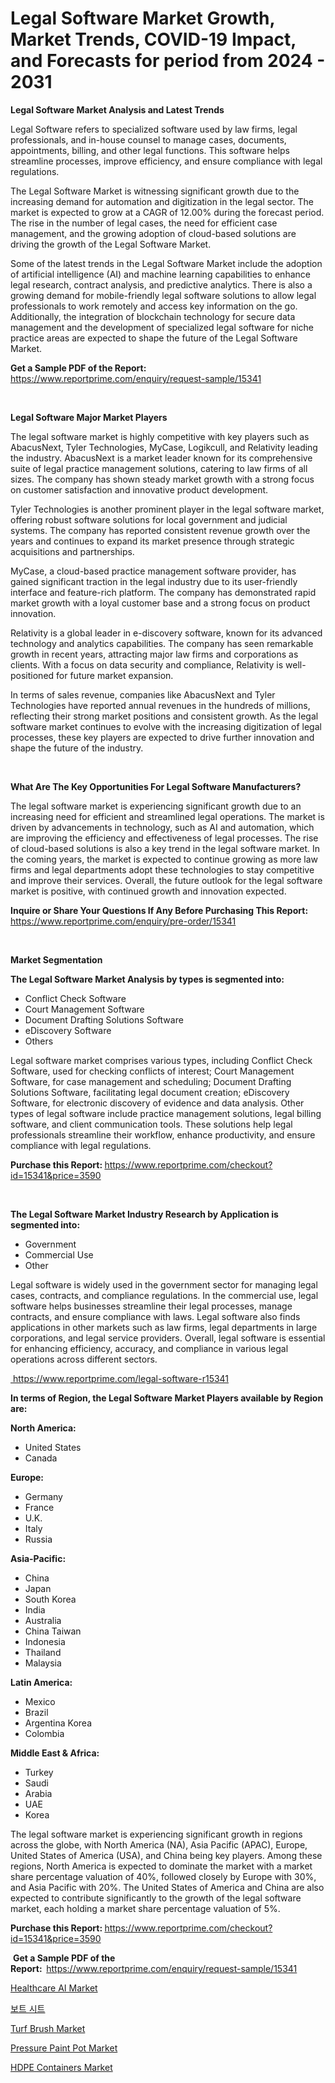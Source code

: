 <p><h1>Legal Software Market Growth, Market Trends, COVID-19 Impact, and Forecasts for period from 2024 - 2031</h1></p><p><strong>Legal Software Market Analysis and Latest Trends</strong></p>
<p><p>Legal Software refers to specialized software used by law firms, legal professionals, and in-house counsel to manage cases, documents, appointments, billing, and other legal functions. This software helps streamline processes, improve efficiency, and ensure compliance with legal regulations.</p><p>The Legal Software Market is witnessing significant growth due to the increasing demand for automation and digitization in the legal sector. The market is expected to grow at a CAGR of 12.00% during the forecast period. The rise in the number of legal cases, the need for efficient case management, and the growing adoption of cloud-based solutions are driving the growth of the Legal Software Market.</p><p>Some of the latest trends in the Legal Software Market include the adoption of artificial intelligence (AI) and machine learning capabilities to enhance legal research, contract analysis, and predictive analytics. There is also a growing demand for mobile-friendly legal software solutions to allow legal professionals to work remotely and access key information on the go. Additionally, the integration of blockchain technology for secure data management and the development of specialized legal software for niche practice areas are expected to shape the future of the Legal Software Market.</p></p>
<p><strong>Get a Sample PDF of the Report:&nbsp;</strong> <a href="https://www.reportprime.com/enquiry/request-sample/15341">https://www.reportprime.com/enquiry/request-sample/15341</a></p>
<p>&nbsp;</p>
<p><strong>Legal Software Major Market Players</strong></p>
<p><p>The legal software market is highly competitive with key players such as AbacusNext, Tyler Technologies, MyCase, Logikcull, and Relativity leading the industry. AbacusNext is a market leader known for its comprehensive suite of legal practice management solutions, catering to law firms of all sizes. The company has shown steady market growth with a strong focus on customer satisfaction and innovative product development.</p><p>Tyler Technologies is another prominent player in the legal software market, offering robust software solutions for local government and judicial systems. The company has reported consistent revenue growth over the years and continues to expand its market presence through strategic acquisitions and partnerships.</p><p>MyCase, a cloud-based practice management software provider, has gained significant traction in the legal industry due to its user-friendly interface and feature-rich platform. The company has demonstrated rapid market growth with a loyal customer base and a strong focus on product innovation.</p><p>Relativity is a global leader in e-discovery software, known for its advanced technology and analytics capabilities. The company has seen remarkable growth in recent years, attracting major law firms and corporations as clients. With a focus on data security and compliance, Relativity is well-positioned for future market expansion.</p><p>In terms of sales revenue, companies like AbacusNext and Tyler Technologies have reported annual revenues in the hundreds of millions, reflecting their strong market positions and consistent growth. As the legal software market continues to evolve with the increasing digitization of legal processes, these key players are expected to drive further innovation and shape the future of the industry.</p></p>
<p>&nbsp;</p>
<p><strong>What Are The Key Opportunities For Legal Software Manufacturers?</strong></p>
<p><p>The legal software market is experiencing significant growth due to an increasing need for efficient and streamlined legal operations. The market is driven by advancements in technology, such as AI and automation, which are improving the efficiency and effectiveness of legal processes. The rise of cloud-based solutions is also a key trend in the legal software market. In the coming years, the market is expected to continue growing as more law firms and legal departments adopt these technologies to stay competitive and improve their services. Overall, the future outlook for the legal software market is positive, with continued growth and innovation expected.</p></p>
<p><strong>Inquire or Share Your Questions If Any Before Purchasing This Report:</strong> <a href="https://www.reportprime.com/enquiry/pre-order/15341">https://www.reportprime.com/enquiry/pre-order/15341</a></p>
<p>&nbsp;</p>
<p><strong>Market Segmentation</strong></p>
<p><strong>The Legal Software Market Analysis by types is segmented into:</strong></p>
<p><ul><li>Conflict Check Software</li><li>Court Management Software</li><li>Document Drafting Solutions Software</li><li>eDiscovery Software</li><li>Others</li></ul></p>
<p><p>Legal software market comprises various types, including Conflict Check Software, used for checking conflicts of interest; Court Management Software, for case management and scheduling; Document Drafting Solutions Software, facilitating legal document creation; eDiscovery Software, for electronic discovery of evidence and data analysis. Other types of legal software include practice management solutions, legal billing software, and client communication tools. These solutions help legal professionals streamline their workflow, enhance productivity, and ensure compliance with legal regulations.</p></p>
<p><strong>Purchase this Report:&nbsp;</strong><a href="https://www.reportprime.com/checkout?id=15341&price=3590">https://www.reportprime.com/checkout?id=15341&price=3590</a></p>
<p>&nbsp;</p>
<p><strong>The Legal Software Market Industry Research by Application is segmented into:</strong></p>
<p><ul><li>Government</li><li>Commercial Use</li><li>Other</li></ul></p>
<p><p>Legal software is widely used in the government sector for managing legal cases, contracts, and compliance regulations. In the commercial use, legal software helps businesses streamline their legal processes, manage contracts, and ensure compliance with laws. Legal software also finds applications in other markets such as law firms, legal departments in large corporations, and legal service providers. Overall, legal software is essential for enhancing efficiency, accuracy, and compliance in various legal operations across different sectors.</p></p>
<p><a href="https://www.reportprime.com/legal-software-r15341">&nbsp;https://www.reportprime.com/legal-software-r15341</a></p>
<p><strong>In terms of Region, the Legal Software Market Players available by Region are:</strong></p>
<p>
    <p> <strong> North America: </strong>
        <ul>
            <li>United States</li>
            <li>Canada</li>
        </ul>
        </p> 
    <p> <strong> Europe: </strong>
        <ul>
            <li>Germany</li>
            <li>France</li>
            <li>U.K.</li>
            <li>Italy</li>
            <li>Russia</li>
        </ul>
        </p> 
    <p> <strong> Asia-Pacific: </strong>
        <ul>
            <li>China</li>
            <li>Japan</li>
            <li>South Korea</li>
            <li>India</li>
            <li>Australia</li>
            <li>China Taiwan</li>
            <li>Indonesia</li>
            <li>Thailand</li>
            <li>Malaysia</li>
        </ul>
        </p> 
    <p> <strong> Latin America: </strong>
        <ul>
            <li>Mexico</li>
            <li>Brazil</li>
            <li>Argentina Korea</li>
            <li>Colombia</li>
        </ul>
        </p> 
    <p> <strong> Middle East & Africa: </strong>
        <ul>
            <li>Turkey</li>
            <li>Saudi</li>
            <li>Arabia</li>
            <li>UAE</li>
            <li>Korea</li>
        </ul>
    </p>
    </p>
<p><p>The legal software market is experiencing significant growth in regions across the globe, with North America (NA), Asia Pacific (APAC), Europe, United States of America (USA), and China being key players. Among these regions, North America is expected to dominate the market with a market share percentage valuation of 40%, followed closely by Europe with 30%, and Asia Pacific with 20%. The United States of America and China are also expected to contribute significantly to the growth of the legal software market, each holding a market share percentage valuation of 5%.</p></p>
<p><strong>Purchase this Report: </strong><a href="https://www.reportprime.com/checkout?id=15341&price=3590">https://www.reportprime.com/checkout?id=15341&price=3590</a></p>
<p>&nbsp;<strong>Get a Sample PDF of the Report:&nbsp;&nbsp;</strong><a href="https://www.reportprime.com/enquiry/request-sample/15341">https://www.reportprime.com/enquiry/request-sample/15341</a></p>
<p><strong></strong></p>
<p><p><a href="https://github.com/Sarissaschmalingtr6fz2739/Market-Research-Report-List-2/blob/main/healthcare-ai-market.md">Healthcare AI Market</a></p><p><a href="https://github.com/WilburKihn5676/Market-Research-Report-List-1/blob/main/652494176055.md">보트 시트</a></p><p><a href="https://issuu.com/reportprime-2/docs/turf-brush-market-size-2030.pptx">Turf Brush Market</a></p><p><a href="https://issuu.com/reportprime-2/docs/pressure-paint-pot-market-size-2030.pptx">Pressure Paint Pot Market</a></p><p><a href="https://www.linkedin.com/pulse/hdpe-containers-market-report-reveals-latest-trends-growth-jc4dc">HDPE Containers Market</a></p></p>